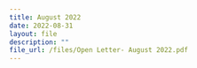 ```yaml
---
title: August 2022
date: 2022-08-31
layout: file
description: ""
file_url: /files/Open Letter- August 2022.pdf
---
```

